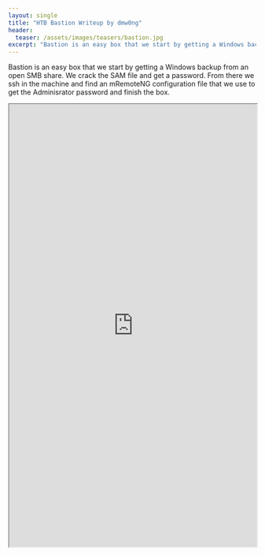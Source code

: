 ```yaml
---
layout: single
title: "HTB Bastion Writeup by dmw0ng"
header:
  teaser: /assets/images/teasers/bastion.jpg
excerpt: "Bastion is an easy box that we start by getting a Windows backup from an open SMB share. We crack the SAM file and get a password. From there we ssh in the machine and find an mRemoteNG configuration file that we use to get the Adminisrator password and finish the box."
---
```


Bastion is an easy box that we start by getting a Windows backup from an open SMB share. We crack the SAM file and get a password. From there we ssh in the machine and find an mRemoteNG configuration file that we use to get the Adminisrator password and finish the box.

<iframe height="900" src="https://drive.google.com/viewerng/viewer?embedded=true&amp;url=https://birdsarentrealctf.dev/content/dmw0ng/bastion/Hack_the_Box_-_Bastion.pdf" width="100%"></iframe>
